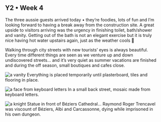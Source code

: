 ## Y2 • Week 4
The three aussie guests arrived today • they’re foodies, lots of fun and I’m looking forward to having a break away from the construction site. A great upside to visitors arriving was the urgency in finishing toilet, bath/shower and vanity. Getting out of the bath is not an elegant exercise but it is truly nice having hot water upstairs again, just as the weather cools 🤩

Walking through city streets with new tourists’ eyes is always beautiful. Every time different things are seen as we venture up and down undiscovered streets… and it’s very quiet as summer vacations are finished and during the off season, small boutiques and cafes close.

![a vanity](https://github.com/user-attachments/assets/003b61ce-db62-4e4c-827b-62a2bf300715)
Everything is placed temporarily until plasterboard, tiles and flooring in place.

![a face from keyboard letters](https://github.com/user-attachments/assets/d85050c9-3784-4ecd-a92d-b0c658676fc7)
In a small back street, mosaic made from keyboard letters.

![a knight](https://github.com/user-attachments/assets/7af22d94-9218-4e2f-badb-034e3c1633f5)
Statue in front of Béziers Cathedral... Raymond Roger Trencavel was viscount of Béziers, Albi and Carcassonne, dying while imprisoned in his own dungeon.
